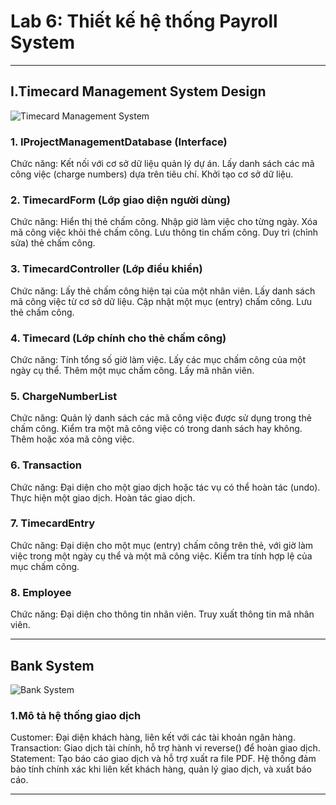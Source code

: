 # Lab 6: Thiết kế hệ thống Payroll System
---
## I.Timecard Management System Design

![Timecard Management System](https://www.planttext.com/api/plantuml/png/d5JBJiCm4BpdAwoU0g88hZbLj20g0KAYuhxOssBaHsKxY8BuCWvy4h-07tcuJIiX3etgtV7kxCmcFr_V4-l0k5gAWWgmbbpAjT0RHF9H43B6vdG74Ylou0nNgpm-drLahfmFaHMwoovQ7gNuPz6KNN2950oBPGDseHs8QrqR6x1tjNn2qvPHlW_QAsrA1fkApC2XnxGbGdeJeC3OLgp4yDm17lsTMyIdkPy3iOfS2GrXk37p51AHSABFO5OurIpNX73x28ApKFv2Qu6WXYtyJ399mBXT2zYqYJBoz0EWYQ9qmwVw9wHXb8IAO8O27KuZbt98AM8ilE9s2mbSEV_BeWEMK-sLq4AWwUoQriPuTjsjfJQjebMtCvb9xRL8Av6-uTQLr70_8eUEPKLsCU5glGwA_y5TVpQWB537jHfCx9e__Qrisjs-QLQgeposKJIbCxQjjMd_zgD2qg3KhtWWtolUaq_jyGrfxJ1vLIkcapyyBCOIA9BvlT4lIDqjA5YXzABuhOGdiDXxzK_HkUAE-nL-nzIq-nICpavFZqTaF2QZyr5lSVTExy-dztHhyprYk6F5dhNBW0VIXtKeSb6pGedFmFK1OeAAXU_XBm000F__0m00)

### 1. IProjectManagementDatabase (Interface)

   Chức năng:
    Kết nối với cơ sở dữ liệu quản lý dự án.
    Lấy danh sách các mã công việc (charge numbers) dựa trên tiêu chí.
    Khởi tạo cơ sở dữ liệu.
   
### 2. TimecardForm (Lớp giao diện người dùng)

   Chức năng:
    Hiển thị thẻ chấm công.
    Nhập giờ làm việc cho từng ngày.
    Xóa mã công việc khỏi thẻ chấm công.
    Lưu thông tin chấm công.
    Duy trì (chỉnh sửa) thẻ chấm công.
   
### 3. TimecardController (Lớp điều khiển)

   Chức năng:
    Lấy thẻ chấm công hiện tại của một nhân viên.
    Lấy danh sách mã công việc từ cơ sở dữ liệu.
    Cập nhật một mục (entry) chấm công.
    Lưu thẻ chấm công.
   
### 4. Timecard (Lớp chính cho thẻ chấm công)

   Chức năng:
    Tính tổng số giờ làm việc.
    Lấy các mục chấm công của một ngày cụ thể.
    Thêm một mục chấm công.
    Lấy mã nhân viên.
   
### 5. ChargeNumberList

   Chức năng:
    Quản lý danh sách các mã công việc được sử dụng trong thẻ chấm công.
    Kiểm tra một mã công việc có trong danh sách hay không.
    Thêm hoặc xóa mã công việc.
   
### 6. Transaction

   Chức năng:
    Đại diện cho một giao dịch hoặc tác vụ có thể hoàn tác (undo).
    Thực hiện một giao dịch.
    Hoàn tác giao dịch.
   
### 7. TimecardEntry

   Chức năng:
    Đại diện cho một mục (entry) chấm công trên thẻ, với giờ làm việc trong một ngày cụ thể và một mã công việc.
    Kiểm tra tính hợp lệ của mục chấm công.
   
### 8. Employee

   Chức năng:
    Đại diện cho thông tin nhân viên.
    Truy xuất thông tin mã nhân viên.
    
---
## Bank System

![Bank System](https://www.planttext.com/api/plantuml/png/X5HBJiCm4Dtd55ucKdk12bMbH1ML448gOZ-rfyZ2dygU52h4oLXm9Av0dBY93HGsJlpcpSoRJ_Bv_h7m18uQhGgkm7ks1FEqENf2pLuBnjZUMOxUtpim7ZX9QqeQtsSiCLGpjhHM8PZWU00b1H1UScuRGoNqpzj6Rz7Ds8QSD8-vooDIPDT889K_wnHfmQbJiqEtQepmvSvP7Oqd-eIH_G61xkyhPO6gh8nUYK7NYjzGUsWy9t_2kkxLBMd6mZbXQCHuhG8nHYZUYjZYAARhx_JNkC6m1GM6OvGO4Fji0kMgyMGrkjYnPSyhgv7916vbA_bRZGzMYc3b3iKVvd4ArrO9T27oa7CeueJqLV1uMzTf2GOqfdTk3RKzNfkTJU0aeG-vRgIdYmZCnuJ9XFgSoHhcQRF2EkPnd-aGmu12Udn1tb3Nm6GN7HxG-GmTf0mp_MU4YK8VwqggcAUBTbUlkWbAXI5FyXLEfyEsv-YuMQU5Qi5XK0cMxdOU8hKKYtPrmt_W2m00__y30000)

### 1.Mô tả hệ thống giao dịch

   Customer: Đại diện khách hàng, liên kết với các tài khoản ngân hàng.
   Transaction: Giao dịch tài chính, hỗ trợ hành vi reverse() để hoàn giao dịch.
   Statement: Tạo báo cáo giao dịch và hỗ trợ xuất ra file PDF.
   Hệ thống đảm bảo tính chính xác khi liên kết khách hàng, quản lý giao dịch, và xuất báo cáo.
   
---
